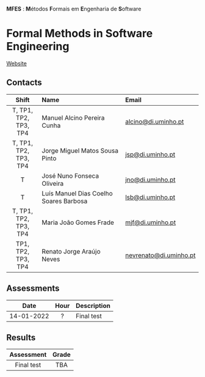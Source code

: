 **MFES** : **M**étodos **F**ormais em **E**ngenharia de **S**oftware
# Formal Methods in Software Engineering

[Website](https://haslab.github.io/MFES/)

## Contacts

| Shift | Name | Email |
|:-:| :------ | :-----------|
| T, TP1, TP2,<br> TP3, TP4 | Manuel Alcino Pereira Cunha | alcino@di.uminho.pt |
| T, TP1, TP2,<br> TP3, TP4| Jorge Miguel Matos Sousa Pinto |  	jsp@di.uminho.pt |
| T | José Nuno Fonseca Oliveira | jno@di.uminho.pt |
| T | Luís Manuel Dias Coelho Soares Barbosa|  	lsb@di.uminho.pt |
| T, TP1, TP2,<br> TP3, TP4 | Maria João Gomes Frade|  	mjf@di.uminho.pt |
| TP1, TP2,<br> TP3, TP4 | Renato Jorge Araújo Neves| nevrenato@di.uminho.pt|


## Assessments

| Date | Hour | Description |
|:-:| :-: | :-----------|
| 14-01-2022 | ? | Final test |

## Results

| Assessment | Grade |
| :-:        | :-: |
| Final test | TBA |